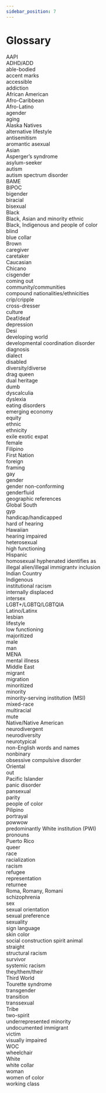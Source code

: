 ```yaml
---
sidebar_position: 7
---
```



# Glossary

AAPI  
ADHD/ADD  
able-bodied  
accent marks  
accessible  
addiction  
African American  
Afro-Caribbean  
Afro-Latino  
agender  
aging  
Alaska Natives  
alternative lifestyle  
antisemitism  
aromantic
asexual  
Asian  
Asperger’s syndrome  
asylum-seeker  
autism  
autism spectrum disorder  
BAME  
BIPOC  
bigender  
biracial  
bisexual  
Black  
Black, Asian and minority ethnic  
Black, Indigenous and people of color  
blind  
blue collar  
Brown  
caregiver  
caretaker  
Caucasian  
Chicano  
cisgender  
coming out  
community/communities  
compound nationalities/ethnicities  
crip/cripple  
cross-dresser  
culture  
Deaf/deaf  
depression  
Desi  
developing world  
developmental coordination disorder  
diagnosis  
dialect  
disabled  
diversity/diverse  
drag queen  
dual heritage  
dumb  
dyscalculia  
dyslexia  
eating disorders  
emerging economy  
equity  
ethnic  
ethnicity  
exile
exotic
expat  
female  
Filipino  
First Nation  
foreign  
framing  
gay  
gender  
gender non-conforming  
genderfluid  
geographic references  
Global South  
gyp  
handicap/handicapped  
hard of hearing  
Hawaiian  
hearing impaired  
heterosexual  
high functioning  
Hispanic  
homosexual
hyphenated
identifies as  
illegal alien/illegal immigrantv
inclusion  
Indian Country  
Indigenous  
institutional racism  
internally displaced  
intersex  
LGBT+/LGBTQ/LGBTQIA  
Latino/Latinx  
lesbian  
lifestyle  
low functioning  
majoritized  
male  
man  
MENA  
mental illness  
Middle East  
migrant  
migration  
minoritized  
minority  
minority-serving institution (MSI)  
mixed-race  
multiracial  
mute  
Native/Native American  
neurodivergent  
neurodiversity  
neurotypical  
non-English words and names  
nonbinary  
obsessive compulsive disorder  
Oriental  
out  
Pacific Islander  
panic disorder  
pansexual  
parity  
people of color  
Pilipino  
portrayal  
powwow  
predominantly White institution (PWI)  
pronouns  
Puerto Rico  
queer  
race  
racialization  
racism  
refugee  
representation  
returnee  
Roma, Romany, Romani  
schizophrenia  
sex  
sexual orientation  
sexual preference  
sexuality  
sign language  
skin color  
social construction
spirit animal  
straight  
structural racism  
survivor  
systemic racism  
they/them/their  
Third World  
Tourette syndrome  
transgender  
transition  
transsexual  
Tribe  
two-spirit  
underrepresented minority  
undocumented immigrant  
victim  
visually impaired  
WOC  
wheelchair  
White  
white collar  
woman  
women of color  
working class
